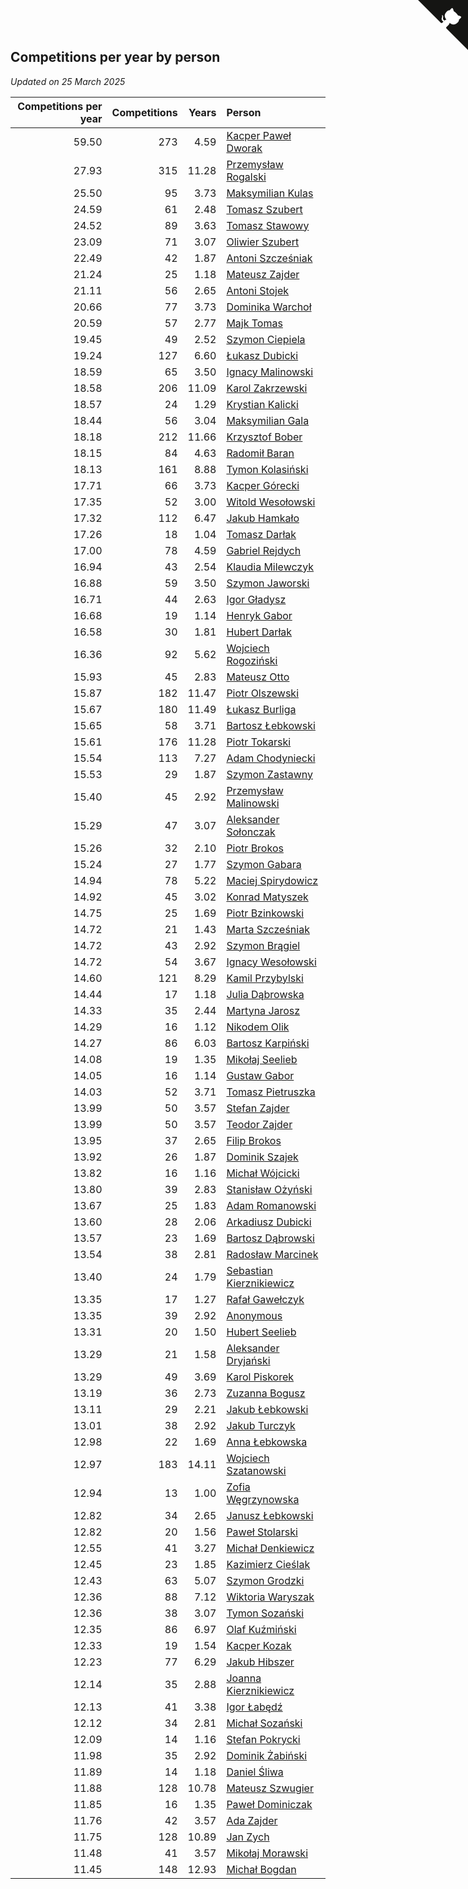 ## Competitions per year by person

*Updated on 25 March 2025*

| Competitions per year | Competitions | Years | Person |
| ---: | ---: | ---: | :--- |
| 59.50 | 273 | 4.59 | [Kacper Paweł Dworak](https://www.worldcubeassociation.org/persons/2020DWOR01) |
| 27.93 | 315 | 11.28 | [Przemysław Rogalski](https://www.worldcubeassociation.org/persons/2013ROGA02) |
| 25.50 | 95 | 3.73 | [Maksymilian Kulas](https://www.worldcubeassociation.org/persons/2021KULA02) |
| 24.59 | 61 | 2.48 | [Tomasz Szubert](https://www.worldcubeassociation.org/persons/2022SZUB02) |
| 24.52 | 89 | 3.63 | [Tomasz Stawowy](https://www.worldcubeassociation.org/persons/2021STAW01) |
| 23.09 | 71 | 3.07 | [Oliwier Szubert](https://www.worldcubeassociation.org/persons/2022SZUB01) |
| 22.49 | 42 | 1.87 | [Antoni Szcześniak](https://www.worldcubeassociation.org/persons/2023SZCZ04) |
| 21.24 | 25 | 1.18 | [Mateusz Zajder](https://www.worldcubeassociation.org/persons/2024ZAJD01) |
| 21.11 | 56 | 2.65 | [Antoni Stojek](https://www.worldcubeassociation.org/persons/2022STOJ03) |
| 20.66 | 77 | 3.73 | [Dominika Warchoł](https://www.worldcubeassociation.org/persons/2021WARC01) |
| 20.59 | 57 | 2.77 | [Majk Tomas](https://www.worldcubeassociation.org/persons/2022TOMA05) |
| 19.45 | 49 | 2.52 | [Szymon Ciepiela](https://www.worldcubeassociation.org/persons/2022CIEP01) |
| 19.24 | 127 | 6.60 | [Łukasz Dubicki](https://www.worldcubeassociation.org/persons/2018DUBI01) |
| 18.59 | 65 | 3.50 | [Ignacy Malinowski](https://www.worldcubeassociation.org/persons/2021MALI02) |
| 18.58 | 206 | 11.09 | [Karol Zakrzewski](https://www.worldcubeassociation.org/persons/2014ZAKR01) |
| 18.57 | 24 | 1.29 | [Krystian Kalicki](https://www.worldcubeassociation.org/persons/2023KALI10) |
| 18.44 | 56 | 3.04 | [Maksymilian Gala](https://www.worldcubeassociation.org/persons/2022GALA01) |
| 18.18 | 212 | 11.66 | [Krzysztof Bober](https://www.worldcubeassociation.org/persons/2013BOBE01) |
| 18.15 | 84 | 4.63 | [Radomił Baran](https://www.worldcubeassociation.org/persons/2020BARA02) |
| 18.13 | 161 | 8.88 | [Tymon Kolasiński](https://www.worldcubeassociation.org/persons/2016KOLA02) |
| 17.71 | 66 | 3.73 | [Kacper Górecki](https://www.worldcubeassociation.org/persons/2021GORE01) |
| 17.35 | 52 | 3.00 | [Witold Wesołowski](https://www.worldcubeassociation.org/persons/2022WESO01) |
| 17.32 | 112 | 6.47 | [Jakub Hamkało](https://www.worldcubeassociation.org/persons/2018HAMK01) |
| 17.26 | 18 | 1.04 | [Tomasz Darłak](https://www.worldcubeassociation.org/persons/2024DARL01) |
| 17.00 | 78 | 4.59 | [Gabriel Rejdych](https://www.worldcubeassociation.org/persons/2020REJD01) |
| 16.94 | 43 | 2.54 | [Klaudia Milewczyk](https://www.worldcubeassociation.org/persons/2022MILE05) |
| 16.88 | 59 | 3.50 | [Szymon Jaworski](https://www.worldcubeassociation.org/persons/2021JAWO01) |
| 16.71 | 44 | 2.63 | [Igor Gładysz](https://www.worldcubeassociation.org/persons/2022GLAD01) |
| 16.68 | 19 | 1.14 | [Henryk Gabor](https://www.worldcubeassociation.org/persons/2024GABO02) |
| 16.58 | 30 | 1.81 | [Hubert Darłak](https://www.worldcubeassociation.org/persons/2023DARL03) |
| 16.36 | 92 | 5.62 | [Wojciech Rogoziński](https://www.worldcubeassociation.org/persons/2019ROGO04) |
| 15.93 | 45 | 2.83 | [Mateusz Otto](https://www.worldcubeassociation.org/persons/2022OTTO01) |
| 15.87 | 182 | 11.47 | [Piotr Olszewski](https://www.worldcubeassociation.org/persons/2013OLSZ02) |
| 15.67 | 180 | 11.49 | [Łukasz Burliga](https://www.worldcubeassociation.org/persons/2013BURL01) |
| 15.65 | 58 | 3.71 | [Bartosz Łebkowski](https://www.worldcubeassociation.org/persons/2021LEBK01) |
| 15.61 | 176 | 11.28 | [Piotr Tokarski](https://www.worldcubeassociation.org/persons/2013TOKA01) |
| 15.54 | 113 | 7.27 | [Adam Chodyniecki](https://www.worldcubeassociation.org/persons/2017CHOD02) |
| 15.53 | 29 | 1.87 | [Szymon Zastawny](https://www.worldcubeassociation.org/persons/2023ZAST01) |
| 15.40 | 45 | 2.92 | [Przemysław Malinowski](https://www.worldcubeassociation.org/persons/2022MALI01) |
| 15.29 | 47 | 3.07 | [Aleksander Sołonczak](https://www.worldcubeassociation.org/persons/2022SOLO01) |
| 15.26 | 32 | 2.10 | [Piotr Brokos](https://www.worldcubeassociation.org/persons/2023BROK01) |
| 15.24 | 27 | 1.77 | [Szymon Gabara](https://www.worldcubeassociation.org/persons/2023GABA01) |
| 14.94 | 78 | 5.22 | [Maciej Spirydowicz](https://www.worldcubeassociation.org/persons/2020SPIR01) |
| 14.92 | 45 | 3.02 | [Konrad Matyszek](https://www.worldcubeassociation.org/persons/2022MATY02) |
| 14.75 | 25 | 1.69 | [Piotr Bzinkowski](https://www.worldcubeassociation.org/persons/2023BZIN01) |
| 14.72 | 21 | 1.43 | [Marta Szcześniak](https://www.worldcubeassociation.org/persons/2023SZCZ07) |
| 14.72 | 43 | 2.92 | [Szymon Brągiel](https://www.worldcubeassociation.org/persons/2022BRAG03) |
| 14.72 | 54 | 3.67 | [Ignacy Wesołowski](https://www.worldcubeassociation.org/persons/2021WESO01) |
| 14.60 | 121 | 8.29 | [Kamil Przybylski](https://www.worldcubeassociation.org/persons/2016PRZY01) |
| 14.44 | 17 | 1.18 | [Julia Dąbrowska](https://www.worldcubeassociation.org/persons/2024DABR01) |
| 14.33 | 35 | 2.44 | [Martyna Jarosz](https://www.worldcubeassociation.org/persons/2022JARO01) |
| 14.29 | 16 | 1.12 | [Nikodem Olik](https://www.worldcubeassociation.org/persons/2024OLIK01) |
| 14.27 | 86 | 6.03 | [Bartosz Karpiński](https://www.worldcubeassociation.org/persons/2019KARP03) |
| 14.08 | 19 | 1.35 | [Mikołaj Seelieb](https://www.worldcubeassociation.org/persons/2023SEEL04) |
| 14.05 | 16 | 1.14 | [Gustaw Gabor](https://www.worldcubeassociation.org/persons/2024GABO01) |
| 14.03 | 52 | 3.71 | [Tomasz Pietruszka](https://www.worldcubeassociation.org/persons/2021PIET01) |
| 13.99 | 50 | 3.57 | [Stefan Zajder](https://www.worldcubeassociation.org/persons/2021ZAJD02) |
| 13.99 | 50 | 3.57 | [Teodor Zajder](https://www.worldcubeassociation.org/persons/2021ZAJD03) |
| 13.95 | 37 | 2.65 | [Filip Brokos](https://www.worldcubeassociation.org/persons/2022BROK03) |
| 13.92 | 26 | 1.87 | [Dominik Szajek](https://www.worldcubeassociation.org/persons/2023SZAJ01) |
| 13.82 | 16 | 1.16 | [Michał Wójcicki](https://www.worldcubeassociation.org/persons/2024WOJC01) |
| 13.80 | 39 | 2.83 | [Stanisław Ożyński](https://www.worldcubeassociation.org/persons/2022OZYN01) |
| 13.67 | 25 | 1.83 | [Adam Romanowski](https://www.worldcubeassociation.org/persons/2023ROMA10) |
| 13.60 | 28 | 2.06 | [Arkadiusz Dubicki](https://www.worldcubeassociation.org/persons/2023DUBI01) |
| 13.57 | 23 | 1.69 | [Bartosz Dąbrowski](https://www.worldcubeassociation.org/persons/2023DABR07) |
| 13.54 | 38 | 2.81 | [Radosław Marcinek](https://www.worldcubeassociation.org/persons/2022MARC05) |
| 13.40 | 24 | 1.79 | [Sebastian Kierznikiewicz](https://www.worldcubeassociation.org/persons/2023KIER02) |
| 13.35 | 17 | 1.27 | [Rafał Gawełczyk](https://www.worldcubeassociation.org/persons/2023GAWE01) |
| 13.35 | 39 | 2.92 | [Anonymous](https://www.worldcubeassociation.org/persons/2022ANON03) |
| 13.31 | 20 | 1.50 | [Hubert Seelieb](https://www.worldcubeassociation.org/persons/2023SEEL02) |
| 13.29 | 21 | 1.58 | [Aleksander Dryjański](https://www.worldcubeassociation.org/persons/2023DRYJ01) |
| 13.29 | 49 | 3.69 | [Karol Piskorek](https://www.worldcubeassociation.org/persons/2021PISK01) |
| 13.19 | 36 | 2.73 | [Zuzanna Bogusz](https://www.worldcubeassociation.org/persons/2022BOGU01) |
| 13.11 | 29 | 2.21 | [Jakub Łebkowski](https://www.worldcubeassociation.org/persons/2023LEBK01) |
| 13.01 | 38 | 2.92 | [Jakub Turczyk](https://www.worldcubeassociation.org/persons/2022TURC02) |
| 12.98 | 22 | 1.69 | [Anna Łebkowska](https://www.worldcubeassociation.org/persons/2023LEBK04) |
| 12.97 | 183 | 14.11 | [Wojciech Szatanowski](https://www.worldcubeassociation.org/persons/2011SZAT01) |
| 12.94 | 13 | 1.00 | [Zofia Węgrzynowska](https://www.worldcubeassociation.org/persons/2024WEGR01) |
| 12.82 | 34 | 2.65 | [Janusz Łebkowski](https://www.worldcubeassociation.org/persons/2022LEBK01) |
| 12.82 | 20 | 1.56 | [Paweł Stolarski](https://www.worldcubeassociation.org/persons/2023STOL04) |
| 12.55 | 41 | 3.27 | [Michał Denkiewicz](https://www.worldcubeassociation.org/persons/2021DENK01) |
| 12.45 | 23 | 1.85 | [Kazimierz Cieślak](https://www.worldcubeassociation.org/persons/2023CIES01) |
| 12.43 | 63 | 5.07 | [Szymon Grodzki](https://www.worldcubeassociation.org/persons/2020GROD01) |
| 12.36 | 88 | 7.12 | [Wiktoria Waryszak](https://www.worldcubeassociation.org/persons/2018WARY01) |
| 12.36 | 38 | 3.07 | [Tymon Sozański](https://www.worldcubeassociation.org/persons/2022SOZA01) |
| 12.35 | 86 | 6.97 | [Olaf Kuźmiński](https://www.worldcubeassociation.org/persons/2018KUZM02) |
| 12.33 | 19 | 1.54 | [Kacper Kozak](https://www.worldcubeassociation.org/persons/2023KOZA05) |
| 12.23 | 77 | 6.29 | [Jakub Hibszer](https://www.worldcubeassociation.org/persons/2018HIBS01) |
| 12.14 | 35 | 2.88 | [Joanna Kierznikiewicz](https://www.worldcubeassociation.org/persons/2022KIER01) |
| 12.13 | 41 | 3.38 | [Igor Łabędź](https://www.worldcubeassociation.org/persons/2021LABE01) |
| 12.12 | 34 | 2.81 | [Michał Sozański](https://www.worldcubeassociation.org/persons/2022SOZA02) |
| 12.09 | 14 | 1.16 | [Stefan Pokrycki](https://www.worldcubeassociation.org/persons/2024POKR01) |
| 11.98 | 35 | 2.92 | [Dominik Żabiński](https://www.worldcubeassociation.org/persons/2022ZABI01) |
| 11.89 | 14 | 1.18 | [Daniel Śliwa](https://www.worldcubeassociation.org/persons/2024SLIW01) |
| 11.88 | 128 | 10.78 | [Mateusz Szwugier](https://www.worldcubeassociation.org/persons/2014SZWU01) |
| 11.85 | 16 | 1.35 | [Paweł Dominiczak](https://www.worldcubeassociation.org/persons/2023DOMI21) |
| 11.76 | 42 | 3.57 | [Ada Zajder](https://www.worldcubeassociation.org/persons/2021ZAJD01) |
| 11.75 | 128 | 10.89 | [Jan Zych](https://www.worldcubeassociation.org/persons/2014ZYCH01) |
| 11.48 | 41 | 3.57 | [Mikołaj Morawski](https://www.worldcubeassociation.org/persons/2021MORA01) |
| 11.45 | 148 | 12.93 | [Michał Bogdan](https://www.worldcubeassociation.org/persons/2012BOGD01) |


<a href="https://github.com/maxidragon/wca_statistics_pl" class="github-corner" aria-label="View source on Github"><svg width="80" height="80" viewBox="0 0 250 250" style="fill:#151513; color:#fff; position: absolute; top: 0; border: 0; right: 0;" aria-hidden="true"><path d="M0,0 L115,115 L130,115 L142,142 L250,250 L250,0 Z"></path><path d="M128.3,109.0 C113.8,99.7 119.0,89.6 119.0,89.6 C122.0,82.7 120.5,78.6 120.5,78.6 C119.2,72.0 123.4,76.3 123.4,76.3 C127.3,80.9 125.5,87.3 125.5,87.3 C122.9,97.6 130.6,101.9 134.4,103.2" fill="currentColor" style="transform-origin: 130px 106px;" class="octo-arm"></path><path d="M115.0,115.0 C114.9,115.1 118.7,116.5 119.8,115.4 L133.7,101.6 C136.9,99.2 139.9,98.4 142.2,98.6 C133.8,88.0 127.5,74.4 143.8,58.0 C148.5,53.4 154.0,51.2 159.7,51.0 C160.3,49.4 163.2,43.6 171.4,40.1 C171.4,40.1 176.1,42.5 178.8,56.2 C183.1,58.6 187.2,61.8 190.9,65.4 C194.5,69.0 197.7,73.2 200.1,77.6 C213.8,80.2 216.3,84.9 216.3,84.9 C212.7,93.1 206.9,96.0 205.4,96.6 C205.1,102.4 203.0,107.8 198.3,112.5 C181.9,128.9 168.3,122.5 157.7,114.1 C157.9,116.9 156.7,120.9 152.7,124.9 L141.0,136.5 C139.8,137.7 141.6,141.9 141.8,141.8 Z" fill="currentColor" class="octo-body"></path></svg></a><style>.github-corner:hover .octo-arm{animation:octocat-wave 560ms ease-in-out}@keyframes octocat-wave{0%,100%{transform:rotate(0)}20%,60%{transform:rotate(-25deg)}40%,80%{transform:rotate(10deg)}}@media (max-width:500px){.github-corner:hover .octo-arm{animation:none}.github-corner .octo-arm{animation:octocat-wave 560ms ease-in-out}}</style>

